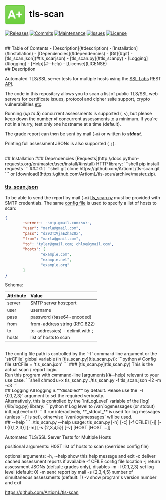 # <img align="center" src="img/a.png" height="64">&nbsp;&nbsp;tls-scan
[![Releases](https://img.shields.io/github/release/ArtiomL/tls-scan.svg)](https://github.com/ArtiomL/tls-scan/releases)
[![Commits](https://img.shields.io/github/commits-since/ArtiomL/tls-scan/v1.0.2.svg?label=commits%20since)](https://github.com/ArtiomL/tls-scan/commits/master)
[![Maintenance](https://img.shields.io/maintenance/yes/2016.svg)](https://github.com/ArtiomL/tls-scan/graphs/code-frequency)
[![Issues](https://img.shields.io/github/issues/ArtiomL/tls-scan.svg)](https://github.com/ArtiomL/tls-scan/issues)
[![License](https://img.shields.io/badge/license-MIT-blue.svg)](/LICENSE)

<br>
## Table of Contents
- [Description](#description)
- [Installation](#installation)
 - [Dependencies](#dependencies)
 - [Git](#git)
 - [tls_scan.json](#tls_scanjson)
 - [tls_scan.py](#tls_scanpy)
- [Logging](#logging)
- [Help](#--help)
- [License](LICENSE)

<br>
## Description

Automated TLS/SSL server tests for multiple hosts using the [SSL Labs](https://www.ssllabs.com/ssltest/) REST [API](https://github.com/ssllabs/ssllabs-scan/blob/stable/ssllabs-api-docs.md).

The code in this repository allows you to scan a list of public TLS/SSL web servers for certificate issues, protocol and cipher suite support, crypto vulnerabilities [etc](https://www.ssllabs.com/downloads/SSL_Server_Rating_Guide.pdf).

Running (*up to* **_5_**) concurrent assessments is supported (`-s`), but please keep down the number of concurrent assessments to a minimum. If you're not in a hurry, test only one hostname at a time (default).

The grade report can then be sent by mail (`-m`) or written to **_stdout_**.

Printing full assessment JSONs is also supported (`-j`).

<br>
## Installation
### Dependencies
[Requests](http://docs.python-requests.org/en/master/user/install/#install) HTTP library:
```shell
pip install requests
```
### Git
```shell
git clone https://github.com/ArtiomL/tls-scan.git
```
or [download](https://github.com/ArtiomL/tls-scan/archive/master.zip).

### [tls_scan.json](tls_scan.json)
To be able to send the report by mail (`-m`) [tls_scan.py](tls_scan.py) must be provided with SMTP credentials. The same [config file](tls_scan.json) is used to specify a list of hosts to scan:
```json
{
		"server": "smtp.gmail.com:587",
		"user": "marla@gmail.com",
		"pass": "d293TXVjaEZha2Ux",
		"from": "marla@gmail.com",
		"to": "tyler@gmail.com; chloe@gmail.com",
		"hosts": [
				"example.com",
				"example.net",
				"example.org"
		]
}
```
Schema:

| Attribute  | Value           |
| :--------- |:--------------- |
| server     | SMTP server host:port |
| user       | username |
| pass       | password (base64-encoded) |
| from       | from-address string ([RFC 822](https://tools.ietf.org/html/rfc822.html)) |
| to         | to-address(es) - delimit with `;` |
| hosts      | list of hosts to scan |

<br>
The config file path is controlled by the `-f` command line argument or the `strCFile` global variable (in [tls_scan.py](tls_scan.py)):
```python
# Config file
strCFile = 'tls_scan.json'
```
### [tls_scan.py](tls_scan.py)
This is the actual scan / report logic.<br>
Run this program with command-line [arguments](#--help) relevant to your use case.
```shell
chmod u+x tls_scan.py
./tls_scan.py -f tls_scan.json -l2 -m -s3
```

<br>
## Logging
All logging is **disabled** by default. Please use the `-l {0,1,2,3}` argument to set the required verbosity.<br>
Alternatively, this is controlled by the `intLogLevel` variable of the [log](/lib/log.py) library:
```python
# Log level to /var/log/messages (or stdout)
intLogLevel = 0
```
If run interactively, **_stdout_** is used for log messages (unless `-j` is set), otherwise `/var/log/messages` will be used.

<br>
## --help
```
./tls_scan.py --help
usage: tls_scan.py [-h] [-c] [-f CFILE] [-j] [-l {0,1,2,3}] [-m]
                   [-s {2,3,4,5}] [-v]
                   [HOST [HOST ...]]

Automated TLS/SSL Server Tests for Multiple Hosts

positional arguments:
  HOST          list of hosts to scan (overrides config file)

optional arguments:
  -h, --help    show this help message and exit
  -c            deliver cached assessment reports if available
  -f CFILE      config file location
  -j            return assessment JSONs (default: grades only), disables -m
  -l {0,1,2,3}  set log level (default: 0)
  -m            send report by mail
  -s {2,3,4,5}  number of simultaneous assessments (default: 1)
  -v            show program's version number and exit

https://github.com/ArtiomL/tls-scan
```
